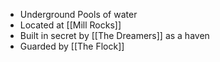 - Underground Pools of water
- Located at [[Mill Rocks]]
- Built in secret by [[The Dreamers]] as a haven
- Guarded by [[The Flock]]